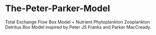 # The-Peter-Parker-Model
Total Exchange Flow Box Model + Nutrient Phytoplankton Zooplankton Detritus Box Model inspired by Peter JS Franks and Parker MacCready.
